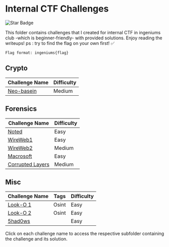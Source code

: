 # Internal CTF Challenges

<img src="https://img.shields.io/static/v1?label=%F0%9F%8C%9F&message=NiL0V3R&style=style=flat&color=BC4E99" alt="Star Badge"/>

This folder contains challenges that I created for internal CTF in ingeniums club -which is beginner-friendly- with provided solutions.
Enjoy reading the writeups!
ps : try to find the flag on your own first! ✅

`Flag format: ingeniums{flag} `



## Crypto

| Challenge Name | Difficulty |
| -------------- | ---------- |
| [Neo-basein](crypto/Neo-basein) | Medium |

## Forensics

| Challenge Name | Difficulty |
| -------------- | ---------- |
| [Noted](forensics/Noted) | Easy |
| [WireWeb1](forensics/Wireweb1%20) | Easy |
| [WireWeb2](forensics/Wireweb2%20) | Medium |
| [Macrosoft](forensics/Macrosoft) | Easy |
| [Corrupted Layers](forensics/Corrupted-layers%20) | Medium |

## Misc

| Challenge Name | Tags | Difficulty |
| -------------- | ---- | ---------- |
| [Look-O 1](Misc/Look-O%201) | Osint | Easy |
| [Look-O 2](Misc/Look-O%202) | Osint | Easy |
| [5had0ws](Misc/5had0ws) | | Easy |

Click on each challenge name to access the respective subfolder containing the challenge and its solution.
